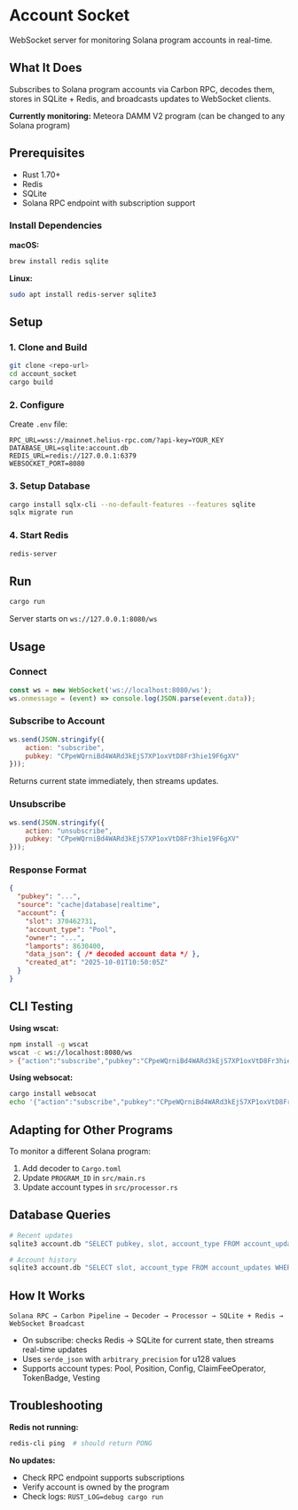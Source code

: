 # Account Socket

WebSocket server for monitoring Solana program accounts in real-time.

## What It Does

Subscribes to Solana program accounts via Carbon RPC, decodes them, stores in SQLite + Redis, and broadcasts updates to WebSocket clients.

**Currently monitoring:** Meteora DAMM V2 program (can be changed to any Solana program)

## Prerequisites

- Rust 1.70+
- Redis
- SQLite
- Solana RPC endpoint with subscription support

### Install Dependencies

**macOS:**
```bash
brew install redis sqlite
```

**Linux:**
```bash
sudo apt install redis-server sqlite3
```

## Setup

### 1. Clone and Build

```bash
git clone <repo-url>
cd account_socket
cargo build
```

### 2. Configure

Create `.env` file:

```env
RPC_URL=wss://mainnet.helius-rpc.com/?api-key=YOUR_KEY
DATABASE_URL=sqlite:account.db
REDIS_URL=redis://127.0.0.1:6379
WEBSOCKET_PORT=8080
```

### 3. Setup Database

```bash
cargo install sqlx-cli --no-default-features --features sqlite
sqlx migrate run
```

### 4. Start Redis

```bash
redis-server
```

## Run

```bash
cargo run
```

Server starts on `ws://127.0.0.1:8080/ws`

## Usage

### Connect

```javascript
const ws = new WebSocket('ws://localhost:8080/ws');
ws.onmessage = (event) => console.log(JSON.parse(event.data));
```

### Subscribe to Account

```javascript
ws.send(JSON.stringify({
    action: "subscribe",
    pubkey: "CPpeWQrniBd4WARd3kEjS7XP1oxVtD8Fr3hie19F6gXV"
}));
```

Returns current state immediately, then streams updates.

### Unsubscribe

```javascript
ws.send(JSON.stringify({
    action: "unsubscribe",
    pubkey: "CPpeWQrniBd4WARd3kEjS7XP1oxVtD8Fr3hie19F6gXV"
}));
```

### Response Format

```json
{
  "pubkey": "...",
  "source": "cache|database|realtime",
  "account": {
    "slot": 370462731,
    "account_type": "Pool",
    "owner": "...",
    "lamports": 8630400,
    "data_json": { /* decoded account data */ },
    "created_at": "2025-10-01T10:50:05Z"
  }
}
```

## CLI Testing

**Using wscat:**
```bash
npm install -g wscat
wscat -c ws://localhost:8080/ws
> {"action":"subscribe","pubkey":"CPpeWQrniBd4WARd3kEjS7XP1oxVtD8Fr3hie19F6gXV"}
```

**Using websocat:**
```bash
cargo install websocat
echo '{"action":"subscribe","pubkey":"CPpeWQrniBd4WARd3kEjS7XP1oxVtD8Fr3hie19F6gXV"}' | websocat ws://localhost:8080/ws
```

## Adapting for Other Programs

To monitor a different Solana program:

1. Add decoder to `Cargo.toml`
2. Update `PROGRAM_ID` in `src/main.rs`
3. Update account types in `src/processor.rs`

## Database Queries

```bash
# Recent updates
sqlite3 account.db "SELECT pubkey, slot, account_type FROM account_updates ORDER BY created_at DESC LIMIT 10;"

# Account history
sqlite3 account.db "SELECT slot, account_type FROM account_updates WHERE pubkey = 'YOUR_PUBKEY' ORDER BY slot DESC;"
```

## How It Works

```
Solana RPC → Carbon Pipeline → Decoder → Processor → SQLite + Redis → WebSocket Broadcast
```

- On subscribe: checks Redis → SQLite for current state, then streams real-time updates
- Uses `serde_json` with `arbitrary_precision` for u128 values
- Supports account types: Pool, Position, Config, ClaimFeeOperator, TokenBadge, Vesting

## Troubleshooting

**Redis not running:**
```bash
redis-cli ping  # should return PONG
```

**No updates:**
- Check RPC endpoint supports subscriptions
- Verify account is owned by the program
- Check logs: `RUST_LOG=debug cargo run`
